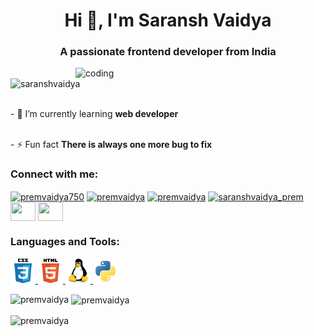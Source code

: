<h1 align="center">Hi 👋, I'm Saransh Vaidya</h1>
<h3 align="center">A passionate frontend developer from India</h3>
<img align="right" alt="coding"width="400" src="https://user-images.githubusercontent.com/69011963/137184767-79a13ec7-1bb3-4341-a6da-3a149c9c159a.gif"
<p align="left"> <img src="https://komarev.com/ghpvc/?username=saranshvaidya&label=Profile%20views&color=0e75b6&style=flat" alt="saranshvaidya" /> </p>

<br>- 🌱 I’m currently learning **web developer**</br>

<br>- ⚡ Fun fact **There is always one more bug to fix**</br>

<h3 align="left">Connect with me:</h3>
<p align="left">
<a href="https://twitter.com/premvaidya750" target="blank"><img align="center" src="https://raw.githubusercontent.com/rahuldkjain/github-profile-readme-generator/master/src/images/icons/Social/twitter.svg" alt="premvaidya750" height="30" width="40" /></a>
<a href="https://linkedin.com/in/prem-vaidya-448789290" target="blank"><img align="center" src="https://raw.githubusercontent.com/rahuldkjain/github-profile-readme-generator/master/src/images/icons/Social/linked-in-alt.svg" alt="premvaidya" height="30" width="40" /></a>
<a href="https://fb.com/prem.vaidya.311" target="blank"><img align="center" src="https://raw.githubusercontent.com/rahuldkjain/github-profile-readme-generator/master/src/images/icons/Social/facebook.svg" alt="premvaidya" height="30" width="40" /></a>
<a href="https://instagram.com/saranshvaidya_prem" target="blank"><img align="center" src="https://raw.githubusercontent.com/rahuldkjain/github-profile-readme-generator/master/src/images/icons/Social/instagram.svg" alt="saranshvaidya_prem" height="30" width="40" /></a>
<a href="https://wa.me/qr/Y2D6V4MEY5BMM1"target="blank"><img align="center"src="https://raw.githubusercontent.com/rahuldkjain/github-profile-readme-generator/master/src/images/icons/Social/whatsapp.svg" alt="" height="30" width="40"/></a>
<a href="https://www.snapchat.com/add/saranshvaidya?share_id=ByLCJ4cEabo&locale=en-IN"target="blank"><img align="center"src="https://raw.githubusercontent.com/rahuldkjain/github-profile-readme-generator/master/src/images/icons/Social/snapchat.svg" alt="" height="30" width="40"/></a>
</p>

<h3 align="left">Languages and Tools:</h3>
<p align="left"> <a href="https://www.w3schools.com/css/" target="_blank" rel="noreferrer"> <img src="https://raw.githubusercontent.com/devicons/devicon/master/icons/css3/css3-original-wordmark.svg" alt="css3" width="40" height="40"/> </a> <a href="https://www.w3.org/html/" target="_blank" rel="noreferrer"> <img src="https://raw.githubusercontent.com/devicons/devicon/master/icons/html5/html5-original-wordmark.svg" alt="html5" width="40" height="40"/> </a> <a href="https://www.linux.org/" target="_blank" rel="noreferrer"> <img src="https://raw.githubusercontent.com/devicons/devicon/master/icons/linux/linux-original.svg" alt="linux" width="40" height="40"/> </a> <a href="https://www.python.org" target="_blank" rel="noreferrer"> <img src="https://raw.githubusercontent.com/devicons/devicon/master/icons/python/python-original.svg" alt="python" width="40" height="40"/> </a> </p>

<p><img align="left" src="https://github-readme-stats.vercel.app/api/top-langs?username=premvaidya&show_icons=true&locale=en&layout=compact" alt="premvaidya" /></p>

<p>&nbsp;<img align="center" src="https://github-readme-stats.vercel.app/api?username=premvaidya&show_icons=true&locale=en" alt="premvaidya" /></p>

<p><img align="center" src="https://github-readme-streak-stats.herokuapp.com/?user=premvaidya&" alt="premvaidya" /></p>
